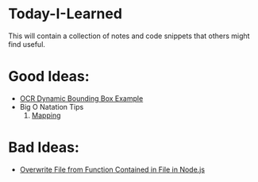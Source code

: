 # Today-I-Learned
This will contain a collection of notes and code snippets that others might find useful.

# Good Ideas:
- [OCR Dynamic Bounding Box Example](https://github.com/dthulin/Today-I-Learned/blob/master/ocrDynamicBoundingBoxExample.js)
- Big O Natation Tips
  1. [Mapping](https://github.com/dthulin/Today-I-Learned/blob/master/bigONotationTips/mapping.js)
# Bad Ideas:
- [Overwrite File from Function Contained in File in Node.js](https://github.com/dthulin/Today-I-Learned/blob/master/NodeFunctionCanOverwriteFileContainingFunction.js)

